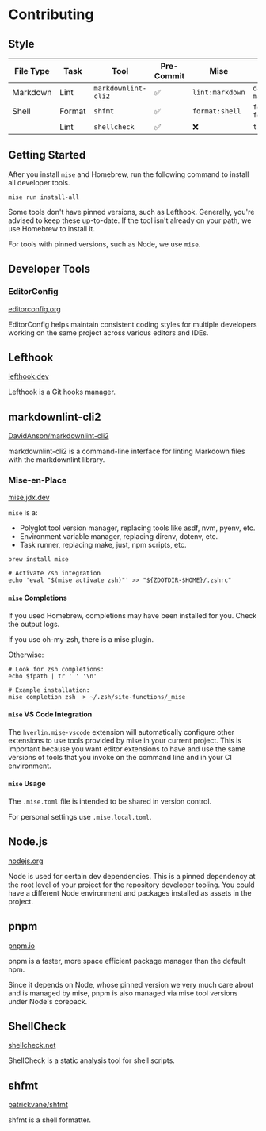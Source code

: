 # Contributing

## Style

| File Type | Task   | Tool                | Pre-Commit | Mise            | VS Code                          |
| --------- | ------ | ------------------- | ---------- | --------------- | -------------------------------- |
| Markdown  | Lint   | `markdownlint-cli2` | ✅         | `lint:markdown` | `davidanson.vscode-markdownlint` |
| Shell     | Format | `shfmt`             | ✅         | `format:shell`  | `foxundermoon.shell-format`      |
|           | Lint   | `shellcheck`        | ✅         | ❌              | `timonwong.shellcheck`           |

## Getting Started

After you install `mise` and Homebrew, run the following command to install all
developer tools.

```console
mise run install-all
```

Some tools don't have pinned versions, such as Lefthook. Generally,
you're advised to keep these up-to-date. If the tool isn't already on your path,
we use Homebrew to install it.

For tools with pinned versions, such as Node, we use `mise`.

## Developer Tools

### EditorConfig

[editorconfig.org](https://editorconfig.org)

EditorConfig helps maintain consistent coding styles for multiple developers
working on the same project across various editors and IDEs.

## Lefthook

[lefthook.dev](https://lefthook.dev)

Lefthook is a Git hooks manager.

## markdownlint-cli2

[DavidAnson/markdownlint-cli2](https://github.com/DavidAnson/markdownlint-cli2)

markdownlint-cli2 is a command-line interface for linting Markdown files with
the markdownlint library.

### Mise-en-Place

[mise.jdx.dev](https://mise.jdx.dev)

`mise` is a:

- Polyglot tool version manager, replacing tools like asdf, nvm, pyenv, etc.
- Environment variable manager, replacing direnv, dotenv, etc.
- Task runner, replacing make, just, npm scripts, etc.

```shell
brew install mise

# Activate Zsh integration
echo 'eval "$(mise activate zsh)"' >> "${ZDOTDIR-$HOME}/.zshrc"
```

#### `mise` Completions

If you used Homebrew, completions may have been installed for you. Check the
output logs.

If you use oh-my-zsh, there is a mise plugin.

Otherwise:

```shell
# Look for zsh completions:
echo $fpath | tr ' ' '\n'

# Example installation:
mise completion zsh  > ~/.zsh/site-functions/_mise
```

#### `mise` VS Code Integration

The `hverlin.mise-vscode` extension will automatically configure other
extensions to use tools provided by mise in your current project. This is
important because you want editor extensions to have and use the same versions
of tools that you invoke on the command line and in your CI environment.

#### `mise` Usage

The `.mise.toml` file is intended to be shared in version control.

For personal settings use `.mise.local.toml`.

## Node.js

[nodejs.org](https://nodejs.org)

Node is used for certain dev dependencies. This is a pinned dependency at the
root level of your project for the repository developer tooling. You could have
a different Node environment and packages installed as assets in the project.

## pnpm

[pnpm.io](https://pnpm.io)

pnpm is a faster, more space efficient package manager than the default npm.

Since it depends on Node, whose pinned version we very much care about and is
managed by mise, pnpm is also managed via mise tool versions under Node's
corepack.

## ShellCheck

[shellcheck.net](https://www.shellcheck.net)

ShellCheck is a static analysis tool for shell scripts.

## shfmt

[patrickvane/shfmt](https://github.com/patrickvane/shfmt)

shfmt is a shell formatter.
